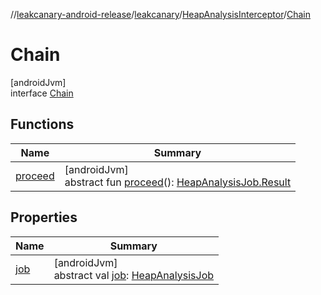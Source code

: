 //[leakcanary-android-release](../../../../index.md)/[leakcanary](../../index.md)/[HeapAnalysisInterceptor](../index.md)/[Chain](index.md)

# Chain

[androidJvm]\
interface [Chain](index.md)

## Functions

| Name | Summary |
|---|---|
| [proceed](proceed.md) | [androidJvm]<br>abstract fun [proceed](proceed.md)(): [HeapAnalysisJob.Result](../../-heap-analysis-job/-result/index.md) |

## Properties

| Name | Summary |
|---|---|
| [job](job.md) | [androidJvm]<br>abstract val [job](job.md): [HeapAnalysisJob](../../-heap-analysis-job/index.md) |
